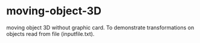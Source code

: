 moving-object-3D
================

moving object 3D without graphic card. To demonstrate transformations on objects read from file (inputfile.txt).